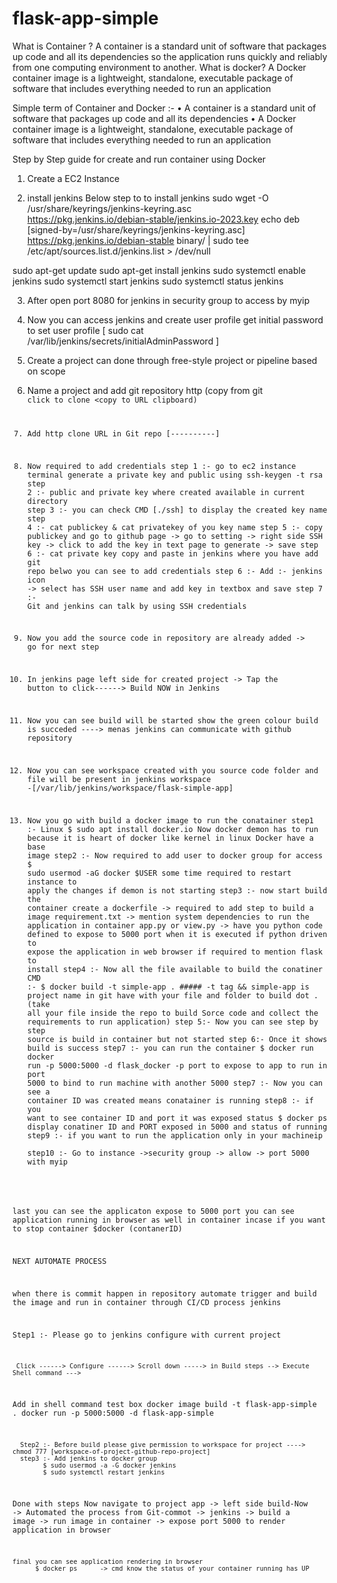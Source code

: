 # flask-app-simple
What is Container ?
A container is a standard unit of software that packages up code and all its dependencies so the application runs quickly and reliably from one computing environment to another.
What is docker?
 A Docker container image is a lightweight, standalone, executable package of software that includes everything needed to run an application


Simple term of Container and Docker :- 
    • A container is a standard unit of software that packages up code and all its dependencies
    • A Docker container image is a lightweight, standalone, executable package of software that includes everything needed to run an application


Step by Step guide for create and run container using Docker 

 
1. Create a EC2 Instance 

2. install jenkins 
Below step to to install jenkins
sudo wget -O /usr/share/keyrings/jenkins-keyring.asc \
  https://pkg.jenkins.io/debian-stable/jenkins.io-2023.key
echo deb [signed-by=/usr/share/keyrings/jenkins-keyring.asc] \
  https://pkg.jenkins.io/debian-stable binary/ | sudo tee \
  /etc/apt/sources.list.d/jenkins.list > /dev/null

sudo apt-get update
sudo apt-get install jenkins
sudo systemctl enable jenkins
sudo systemctl start jenkins
sudo systemctl status jenkins

3. After open port 8080 for jenkins in security group to access by myip
4. Now you can access jenkins and create user profile
    get initial password to set user profile  [ sudo cat /var/lib/jenkins/secrets/initialAdminPassword ]   
4. Create a project can done through free-style project or pipeline based on scope 
5. Name a project and add git repository http (copy from git <code> click to clone <copy to URL clipboard)
6. Add http clone URL in Git repo [----------]
7. Now required to add credentials 
   step 1 :- go to ec2 instance terminal generate a private key and public using ssh-keygen -t rsa
   step 2 :- public and private key where created available in current directory
   step 3 :- you can check CMD [./ssh]  to display the created key name
   step 4 :- cat publickey & cat privatekey of you key name 
   step 5 :- copy publickey and go to github page -> go to setting -> right side SSH key -> click to add the key in text page to generate -> save
   step 6 :- cat private key copy and paste in jenkins where you have add git repo belwo you can see to add credentials 
   step 6 :- Add :- jenkins icon -> select has SSH user name and add key in textbox and save 
   step 7 :- Git and jenkins can talk by using SSH credentials
8. Now you add the source code in repository are already added -> go for next step
9. In jenkins page left side for created project -> Tap the button to click------> Build NOW in Jenkins 
10. Now you can see build will be started show the green colour build is succeded ----> menas jenkins can communicate with github repository 
11. Now you can see workspace created with you source code folder and file will be present in jenkins workspace -[/var/lib/jenkins/workspace/flask-simple-app]

12. Now you go with build a docker image to run the conatainer 
     step1 :- Linux 
               $ sudo apt install docker.io
                Now docker demon has to run because it is heart of docker like kernel in linux
                Docker have a base image 
   step2 :- Now required to add user to docker group for access
              $ sudo usermod -aG docker $USER
        some time required to restart instance to apply the changes if demon is not starting
   step3 :- now start build the container 
         create a dockerfile -> required to add step to build a image 
         requirement.txt -> mention system dependencies to run the application in container
          app.py or view.py -> have you python code defined to expose to 5000 port when it is executed
          if python driven to expose the application in web browser if required to mention flask to install 
   step4 :- Now all the file available to build the conatiner
           CMD :- $ docker build -t simple-app .          ##### -t tag  && simple-app is project name in git have with your file and folder to build 
dot . (take all your file inside the repo to build Sorce code and collect the requirements to run application)
  step 5:- Now you can see step by step source is build in container but not started
  step 6:- Once it shows build is success
  step7 :- you can run the container      $ docker run docker run -p 5000:5000 -d flask_docker       -p port to expose to app to run in port 5000 to bind to run machine with another 5000
   step7 :- Now you can see a container ID was created means conatainer is running 
   step8 :- if you want to see container ID and port it was exposed status
         $ docker ps 
display conatiner ID and PORT exposed in 5000 and status of running
   step9 :- if you want to run the application only in your machineip   
   step10 :- Go to instance ->security group -> allow -> port 5000 with myip

last you can see the applicaton expose to 5000 port you can see application running in browser as well in container
    incase if you want to stop container 
       $docker (contanerID)


NEXT AUTOMATE PROCESS

when there is commit happen in repository
automate trigger and build the image and run in container through CI/CD process jenkins

Step1 :- Please go to jenkins configure with current project

     Click ------> Configure ------> Scroll down -----> in Build steps --> Execute Shell command ---> 
Add in shell command test box 
        docker image build -t flask-app-simple .
       docker run -p 5000:5000 -d flask-app-simple

      Step2 :- Before build please give permission to workspace for project ----> chmod 777 [workspace-of-project-github-repo-project]
      step3 :- Add jenkins to docker group    
            $ sudo usermod -a -G docker jenkins
            $ sudo systemctl restart jenkins    
Done with steps
     Now navigate to project app -> left side build-Now -> Automated the process from Git-commot -> jenkins -> build a image -> run image in container -> expose port 5000 to render application in browser
     
    final you can see application rendering in browser
          $ docker ps      -> cmd know the status of your container running has UP






